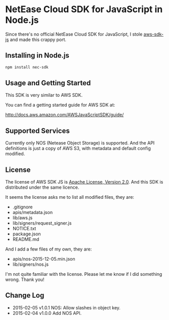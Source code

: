 # NetEase Cloud SDK for JavaScript in Node.js

Since there's no official NetEase Cloud SDK for JavaScript, I stole
[aws-sdk-js](https://github.com/aws/aws-sdk-js) and made this crappy port.

## Installing in Node.js

```sh
npm install nec-sdk
```

## Usage and Getting Started

This SDK is very similar to AWS SDK.

You can find a getting started guide for AWS SDK at:

http://docs.aws.amazon.com/AWSJavaScriptSDK/guide/

## Supported Services

Currently only NOS (Netease Object Storage) is supported. And the API
definitions is just a copy of AWS S3, with metadata and default config
modified.

## License

The license of AWS SDK JS is
[Apache License, Version 2.0](http://www.apache.org/licenses/LICENSE-2.0).
And this SDK is distributed under the same licence.

It seems the license asks me to list all modified files, they are:

* .gitignore
* apis/metadata.json
* lib/aws.js
* lib/signers/request_signer.js
* NOTICE.txt
* package.json
* README.md

And I add a few files of my own, they are:

* apis/nos-2015-12-05.min.json
* lib/signers/nos.js

I'm not quite familiar with the license. Please let me know if I did something
wrong. Thank you!

## Change Log

* 2015-02-05 v1.0.1  NOS: Allow slashes in object key.
* 2015-02-04 v1.0.0  Add NOS API.
